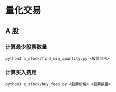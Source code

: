 # 量化交易

## A 股

### 计算最少股票数量

```shell
python3 a_stock/find_min_quantity.py <股票价格>
```

### 计算买入费用

```shell
python3 a_stock/buy_fees.py <股票价格> <股票数量>
```
